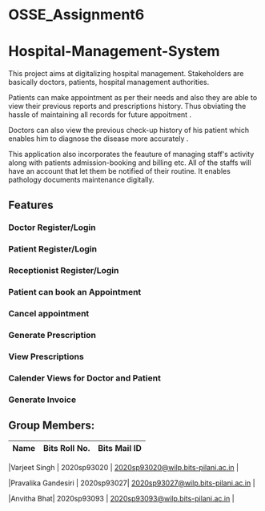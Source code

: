 # OSSE_Assignment6
# Hospital-Management-System
This project aims at digitalizing hospital management. Stakeholders are basically doctors, patients, hospital management authorities.

Patients can make appointment as per their needs and also they are able to view their previous reports and prescriptions history. Thus obviating the hassle of maintaining all records for future appoitment . 

Doctors can also view the previous check-up history of his patient which enables him to diagnose the disease more accurately . 

This application also incorporates the feauture of managing staff's activity along with patients admission-booking and billing etc. All of the staffs will have an account that let them be notified of their routine. 
It enables pathology documents maintenance digitally. 

## Features
### Doctor Register/Login
### Patient Register/Login
### Receptionist Register/Login
### Patient can book an Appointment
### Cancel appointment
### Generate Prescription
### View Prescriptions
### Calender Views for Doctor and Patient
### Generate Invoice 




## Group Members:
| Name | Bits Roll No. | Bits Mail ID |
| -------------- | ----------------- | ---------------------------------------- |

|Varjeet Singh | 2020sp93020 | 2020sp93020@wilp.bits-pilani.ac.in | 

|Pravalika Gandesiri | 2020sp93027| 2020sp93027@wilp.bits-pilani.ac.in |

|Anvitha Bhat| 2020sp93093 | 2020sp93093@wilp.bits-pilani.ac.in |
